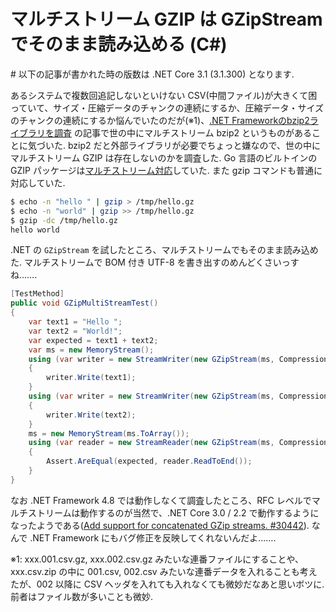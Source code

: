 # マルチストリーム GZIP は GZipStream でそのまま読み込める (C#)

\# 以下の記事が書かれた時の版数は .NET Core 3.1 (3.1.300) となります.

あるシステムで複数回追記しないといけない CSV(中間ファイル)が大きくて困っていて、サイズ・圧縮データのチャンクの連続にするか、圧縮データ・サイズのチャンクの連続にするか悩んでいたのだが(※1)、[.NET Frameworkのbzip2ライブラリを調査](https://qiita.com/7shi/items/235328dbdc5c0c85edcb) の記事で世の中にマルチストリーム bzip2 というものがあることに気づいた. bzip2 だと外部ライブラリが必要でちょっと嫌なので、世の中にマルチストリーム GZIP は存在しないのかを調査した. Go 言語のビルトインの GZIP パッケージは[マルチストリーム対応](https://golang.org/pkg/compress/gzip/#Reader.Multistream)していた. また gzip コマンドも普通に対応していた.

```sh
$ echo -n "hello " | gzip > /tmp/hello.gz
$ echo -n "world" | gzip >> /tmp/hello.gz
$ gzip -dc /tmp/hello.gz
hello world
```

.NET の `GZipStream` を試したところ、マルチストリームでもそのまま読み込めた. マルチストリームで BOM 付き UTF-8 を書き出すのめんどくさいっすね…….

```cs
[TestMethod]
public void GZipMultiStreamTest()
{
    var text1 = "Hello ";
    var text2 = "World!";
    var expected = text1 + text2;
    var ms = new MemoryStream();
    using (var writer = new StreamWriter(new GZipStream(ms, CompressionLevel.Optimal, true), Encoding.UTF8))
    {
        writer.Write(text1);
    }
    using (var writer = new StreamWriter(new GZipStream(ms, CompressionLevel.Optimal), new UTF8Encoding(false)))
    {
        writer.Write(text2);
    }
    ms = new MemoryStream(ms.ToArray());
    using (var reader = new StreamReader(new GZipStream(ms, CompressionMode.Decompress), Encoding.UTF8))
    {
        Assert.AreEqual(expected, reader.ReadToEnd());
    }
}
```

なお .NET Framework 4.8 では動作しなくて調査したところ、RFC レベルでマルチストリームは動作するのが当然で、.NET Core 3.0 / 2.2 で動作するようになったようである([Add support for concatenated GZip streams. #30442](https://github.com/dotnet/corefx/pull/30442)). なんで .NET Framework にもバグ修正を反映してくれないんだよ…….

※1: xxx.001.csv.gz, xxx.002.csv.gz みたいな連番ファイルにすることや、xxx.csv.zip の中に 001.csv, 002.csv みたいな連番データを入れることも考えたが、002 以降に CSV ヘッダを入れても入れなくても微妙だなあと思いボツに. 前者はファイル数が多いことも微妙.
